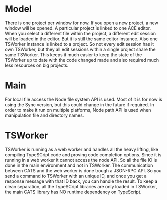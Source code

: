 Model
=======
There is one project per window for now. If you open a new project, a new window will be opened. 
A particular project is linked to one ACE editor. When you select a different file within the project, a different edit session will be loaded in the editor. But it is still the same editor instance.
Also one TSWorker instance is linked to a project. So not every edit session has it own TSWorker, but they all edit sessions within a single project share the same TSWorker. This keeps it much easier to keep the state of the TSWorker up to date with the code changed made and also required much less resources on big projects.

Main
====
For local file access the Node file system API is used. Most of it is for now is using the Sync version, but this could change in the future if required.
In order to make it run on multiple platforms, Node path API is used when manipulation file and directory names. 

TSWorker
========
TSWorker is running as a web worker and handles all the heavy lifting, like compiling TypeSCript code and proving code completion options. Since it is running in a web worker it cannot access the node API. So all the file IO is done in the main environment and not in TSWorker. The communication between CATS and the web worker is done trough a JSON-RPC API. So you send a command to TSWorker with an unique ID, and once you get a response message with that ID back, you can handle the result. 
To keep a clean separation, all the TypeSCript libraries are only loaded in TSWorker, the main CATS library has NO runtime dependency on TypeScript.



